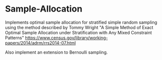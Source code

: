 # Sample-Allocation

Implements optimal sample allocation for stratified simple random sampling using the method described by Tommy Wright "A Simple Method of Exact Optimal Sample Allocation 
under Stratification with Any Mixed Constraint Patterns"
https://www.census.gov/library/working-papers/2014/adrm/rrs2014-07.html

Also implement an extension to Bernoulli sampling.
